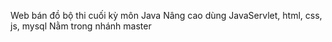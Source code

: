 Web bán đồ bộ thi cuối kỳ môn Java Nâng cao dùng JavaServlet, html, css, js, mysql
Nằm trong nhánh master


